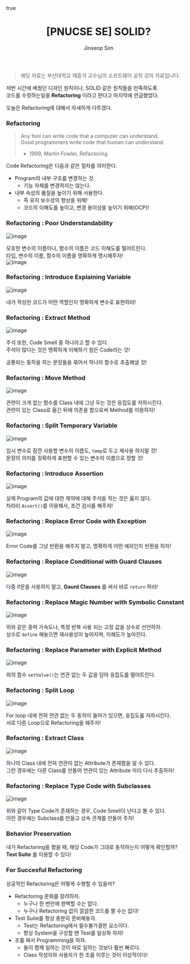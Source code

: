 ﻿---
layout: post
title: "[PNUCSE SE] SOLID?"
categories: SE
tags: [theory]
author:
  - Jinseop Sim
toc: true
math: true
---
> 해당 자료는 부산대학교 채흥석 교수님의 소프트웨어 공학 강의 자료입니다.  

저번 시간에 배웠던 디자인 원칙이나, SOLID 같은 원칙들을 만족하도록  
코드를 수정하는일을 __Refactoring__ 이라고 한다고 마지막에 언급했었다.  

오늘은 Refactoring에 대해서 자세하게 다루겠다.  

### Refactoring
> Any fool can write code that a computer can understand.  
> Good programmers write code that human can understand.  
> - 1999, Martin Fowler, Refactoring  

Code Refactoring은 다음과 같은 절차를 의미한다.  
- Program의 내부 구조를 변경하는 것.
  - 기능 자체를 변경하지는 않는다.
- 내부 속성의 품질을 높이기 위해 사용한다.
  - 즉 유지 보수성의 향상을 위해!
  - 코드의 이해도를 높이고, 변경 용이성을 높이기 위해(OCP)!

### Refactoring : Poor Understandability
![image](https://user-images.githubusercontent.com/71700079/201114346-d3744678-d5a2-4b3f-80b8-803262832843.png)  

모호한 변수의 이름이나, 함수의 이름은 코드 이해도를 떨어트린다.  
타입, 변수의 이름, 함수의 이름을 명확하게 명시해주자!  
![image](https://user-images.githubusercontent.com/71700079/201114380-167cffa1-cc6b-476a-b6f2-54915398390e.png)  

### Refactoring : Introduce Explaining Variable
![image](https://user-images.githubusercontent.com/71700079/201114443-c53880d7-4d94-45c7-8a1c-830f0d9eaa49.png)  

내가 작성한 코드가 어떤 역할인지 명확하게 변수로 표현하라!  

### Refactoring : Extract Method
![image](https://user-images.githubusercontent.com/71700079/201114511-eedf8868-f7cd-4fa9-a651-e72e4bac7eee.png)  

주석 또한, Code Smell 중 하나라고 할 수 있다.  
주석이 많다는 것은 명확하게 이해하기 힘든 Code라는 것!  

공통되는 동작을 하는 문장들을 묶어서 하나의 함수로 추출해낼 것!  

### Refactoring : Move Method
![image](https://user-images.githubusercontent.com/71700079/201114568-776a780b-f98f-4d60-9809-b0693806757a.png)  

관련이 크게 없는 함수를 Class 내에 그냥 두는 것은 응집도를 저하시킨다.  
관련이 있는 Class로 옮긴 뒤에 의존을 함으로써 Method를 이용하자!  

### Refactoring : Split Temporary Variable
![image](https://user-images.githubusercontent.com/71700079/201114621-3fb644ba-38de-4ab2-a41b-9b7cda8cf6ab.png)  

임시 변수로 잠깐 사용할 변수의 이름도, ```temp```로 두고 재사용 하지말 것!  
문장의 의미를 정확하게 표현할 수 있는 변수의 이름으로 정할 것!  

### Refactoring : Introduce Assertion
![image](https://user-images.githubusercontent.com/71700079/201114662-c6e21920-83fd-42ff-8663-b8b142e55094.png)  

실제 Program의 값에 대한 제약에 대해 주석을 적는 것은 옳지 않다.  
차라리 ```Assert()```를 이용해서, 조건 검사를 해주자!  

### Refactoring : Replace Error Code with Exception
![image](https://user-images.githubusercontent.com/71700079/201114765-ce427cfa-7f4a-4018-90dd-9bb44fa5db24.png)  

Error Code를 그냥 반환을 해주지 말고, 명확하게 어떤 예외인지 반환을 하자!  

### Refactoring : Replace Conditional with Guard Clauses
![image](https://user-images.githubusercontent.com/71700079/201114825-84dee395-5711-41ce-a741-f4651b34b519.png)  

다중 if문을 사용하지 말고, __Gaurd Clauses__ 를 써서 바로 ```return``` 하라!  

### Refactoring : Replace Magic Number with Symbolic Constant
![image](https://user-images.githubusercontent.com/71700079/201114867-2aac0e88-8cf9-449d-80ff-92e772fcdaac.png)  

위와 같은 중력 가속도나, 특정 반복 사용 되는 고정 값을 상수로 선언하자.  
상수로 ```define``` 해놓으면 재사용성이 높아지며, 이해도가 높아진다.  

### Refactoring : Replace Parameter with Explicit Method
![image](https://user-images.githubusercontent.com/71700079/201114927-effebfa7-57f0-4bd9-888e-c9464d242292.png)  

위의 함수 ```setValue()```는 연관 없는 두 값을 담아 응집도를 떨어트린다.  

### Refactoring : Split Loop
![image](https://user-images.githubusercontent.com/71700079/201115006-77ef34d9-38d0-4b1c-b56e-33bc9e253df8.png)  

For loop 내에 전혀 연관 없는 두 동작이 들어가 있으면, 응집도를 저하시킨다.  
서로 다른 Loop으로 Refactoring을 해주자!  

### Refactoring : Extract Class
![image](https://user-images.githubusercontent.com/71700079/201115053-f863477f-db53-4d9d-964f-fd772746cad4.png)  

하나의 Class 내에 전혀 연관이 없는 Attribute가 존재함을 알 수 있다.  
그런 경우에는 다른 Class를 만들어 연관이 있는 Attribute 끼리 다시 추출하자!  

### Refactoring : Replace Type Code with Subclasses
![image](https://user-images.githubusercontent.com/71700079/201115106-c7f10b8b-82b6-45a1-af49-572645625616.png)  

위와 같이 Type Code가 존재하는 경우, Code Smell이 난다고 볼 수 있다.  
이런 경우에는 Subclass를 만들고 상속 관계를 만들어 주자!  

### Behavior Preservation
내가 Refactoring을 했을 때, 해당 Code가 그대로 동작하는지 어떻게 확인할까?  
__Test Suite__ 를 이용할 수 있다!  

### For Succesful Refactoring
성공적인 Refactoring은 어떻게 수행할 수 있을까?  

- Refactoring 문화를 장려하자.
  - 누구나 한 번만에 완벽할 수는 없다.
  - 누구나 Refactoring 없이 깔끔한 코드를 짤 수는 없다!
- Test Suite를 항상 충분히 준비해놓자.
  - Test는 Refactoring에서 필수불가결한 요소이다.
  - 항상 System을 구성할 땐 Test를 일상화 하자!
- 조를 짜서 Programming을 하자.
  - 둘이 함께 일하는 것이 따로 일하는 것보다 훨씬 빠르다.
  - Class 작성자와 사용자가 한 조를 이루는 것이 이상적이다!
